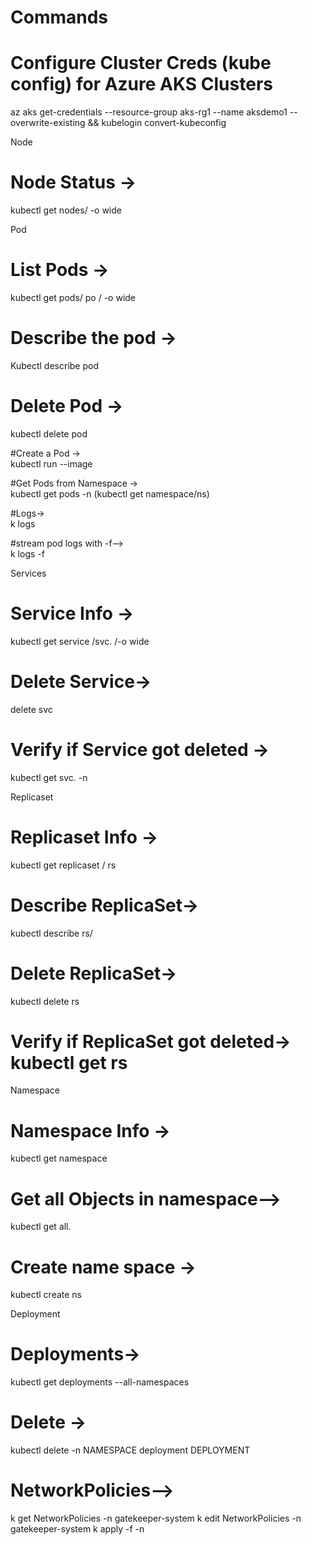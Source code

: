 # Commands 

# Configure Cluster Creds (kube config) for Azure AKS Clusters
az aks get-credentials --resource-group aks-rg1 --name aksdemo1 --overwrite-existing && kubelogin convert-kubeconfig

Node  

# Node Status ->                                     
kubectl get nodes/   -o wide

Pod 

# List Pods →                                           
kubectl get pods/ po  / -o wide

 

# Describe the pod →                         
Kubectl describe pod <pod name>

# Delete Pod →                                     
kubectl delete pod <Pod name>

#Create a Pod →                                  
kubectl run <desired-pod-name> --image <Container-Image> 

#Get Pods from Namespace →        
kubectl get pods -n <namespace> (kubectl get namespace/ns)

#Logs→                                                   
k logs <pod-name>

#stream pod logs with -f-->              
k logs -f <pod-name>

Services 

# Service Info →                                        
kubectl get service    /svc.    /-o wide

# Delete Service->                              
delete svc <YourServiceName>

# Verify if Service got deleted →        
kubectl get svc.   -n <namespace>

 

Replicaset 

# Replicaset Info →                                    
kubectl get replicaset /  rs

# Describe  ReplicaSet->                      
kubectl describe rs/<replicaset-name>

# Delete ReplicaSet->                             
kubectl delete rs <ReplicaSet-Name>

# Verify if ReplicaSet got deleted->   kubectl get rs

Namespace

# Namespace Info →                                    
kubectl get namespace 

# Get all Objects in  namespace-->        
kubectl get all. 

# Create name space →                            
kubectl create ns <name space>

Deployment 

# Deployments->                                      
kubectl get deployments --all-namespaces

#  Delete →                                                       
kubectl delete -n NAMESPACE deployment DEPLOYMENT

 

# NetworkPolicies-->                               
k get NetworkPolicies -n gatekeeper-system
k edit NetworkPolicies -n gatekeeper-system
k apply -f <file> -n <namespace>